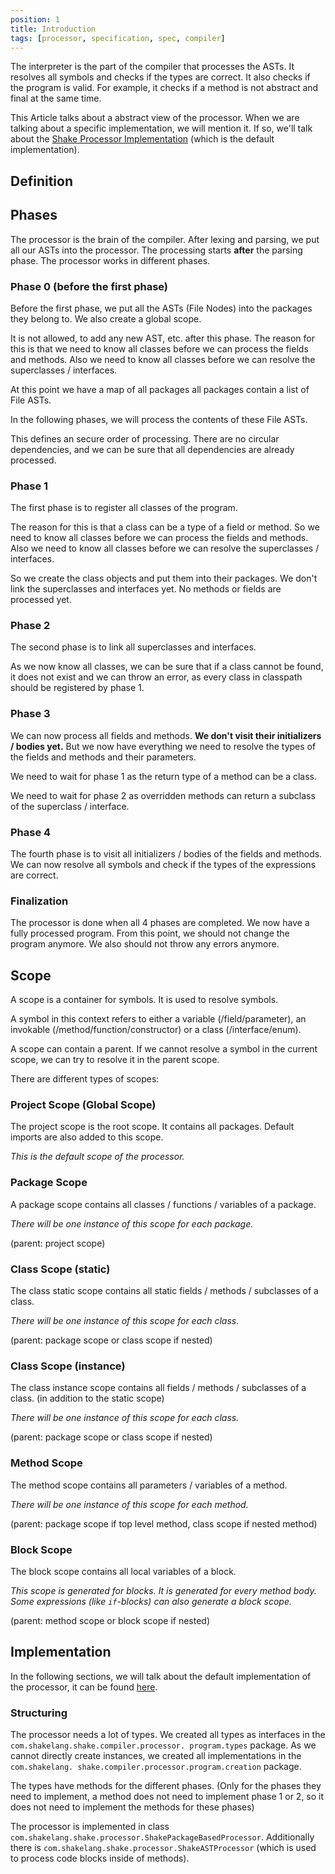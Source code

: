 ```yaml
---
position: 1
title: Introduction
tags: [processor, specification, spec, compiler]
---
```


The interpreter is the part of the compiler that processes the ASTs. It resolves all symbols and checks if the types
are correct. It also checks if the program is valid. For example, it checks if a method is not abstract and final at
the same time.

This Article talks about a abstract view of the processor. When we are talking about a specific implementation, we
will mention it. If so, we'll talk about the [Shake Processor Implementation](https://github.com/shakelang/shake/tree/master/shake/compiler/processor)
(which is the default implementation).

## Definition

## Phases

The processor is the brain of the compiler. After lexing and parsing, we put all our ASTs into the processor. The
processing starts **after** the parsing phase. The processor works in different phases.

### Phase 0 (before the first phase)

Before the first phase, we put all the ASTs (File Nodes) into the packages they belong to. We also create a global
scope.

It is not allowed, to add any new AST, etc. after this phase. The reason
for this is that we need to know all classes before we can process the fields and methods. Also we need to know all
classes before we can resolve the superclasses / interfaces.

At this point we have a map of all packages all packages contain a list of File ASTs.

In the following phases, we will process the contents of these File ASTs.

This defines an secure order of processing. There are no circular dependencies, and we can be sure that all
dependencies are already processed.

### Phase 1

The first phase is to register all classes of the program.

The reason for this is that a class can be a type of a
field or method. So we need to know all classes before we can process the fields and methods. Also we need to know all
classes before we can resolve the superclasses / interfaces.

So we create the class objects and put them into their packages. We don't link the superclasses and interfaces yet.
No methods or fields are processed yet.

### Phase 2

The second phase is to link all superclasses and interfaces.

As we now know all classes, we can be sure that if a class cannot be found, it does not exist and we can throw an
error, as every class in classpath should be registered by phase 1.

### Phase 3

We can now process all fields and methods. **We don't visit their initializers / bodies yet.**
But we now have everything we need to resolve the types of the fields and methods and their parameters.

We need to wait for phase 1 as the return type of a method can be a class.

We need to wait for phase 2 as overridden methods can return a subclass of the superclass / interface.

### Phase 4

The fourth phase is to visit all initializers / bodies of the fields and methods.
We can now resolve all symbols and check if the types of the expressions are correct.

### Finalization

The processor is done when all 4 phases are completed. We now have a fully processed program. From this point, we
should not change the program anymore. We also should not throw any errors anymore.

## Scope

A scope is a container for symbols. It is used to resolve symbols.

A symbol in this context refers to either a variable (/field/parameter), an invokable (/method/function/constructor)
or a class (/interface/enum).

A scope can contain a parent. If we cannot resolve a symbol in the current scope, we can try to resolve it in the
parent scope.

There are different types of scopes:

### Project Scope (Global Scope)

The project scope is the root scope. It contains all packages. Default imports are also added to this scope.

_This is the default scope of the processor._

### Package Scope

A package scope contains all classes / functions / variables of a package.

_There will be one instance of this scope for each package._

(parent: project scope)

### Class Scope (static)

The class static scope contains all static fields / methods / subclasses of a class.

_There will be one instance of this scope for each class._

(parent: package scope or class scope if nested)

### Class Scope (instance)

The class instance scope contains all fields / methods / subclasses of a class. (in addition to the static scope)

_There will be one instance of this scope for each class._

(parent: package scope or class scope if nested)

### Method Scope

The method scope contains all parameters / variables of a method.

_There will be one instance of this scope for each method._

(parent: package scope if top level method, class scope if nested method)

### Block Scope

The block scope contains all local variables of a block.

_This scope is generated for blocks. It is generated for every method body. Some expressions (like `if`-blocks) can
also generate a block scope._

(parent: method scope or block scope if nested)

## Implementation

In the following sections, we will talk about the default implementation of the processor, it can be found
[here](https://github.com/shakelang/shake/tree/master/shake/compiler/processor).

### Structuring

The processor needs a lot of types. We created all types as interfaces in the `com.shakelang.shake.compiler.processor.
program.types` package. As we cannot directly create instances, we created all implementations in the `com.shakelang.
shake.compiler.processor.program.creation` package.

The types have methods for the different phases. (Only for the phases they need to implement, a method does not need to
implement phase 1 or 2, so it does not need to implement the methods for these phases)

The processor is implemented in class `com.shakelang.shake.processor.ShakePackageBasedProcessor`. Additionally there is `com.shakelang.shake.processor.ShakeASTProcessor` (which is used to process code blocks inside of methods).
